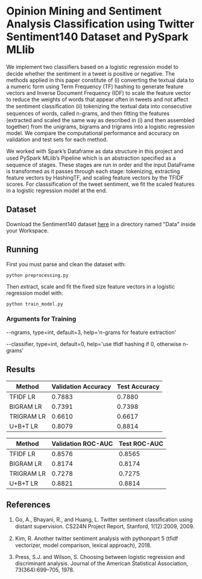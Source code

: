 # Opinion Mining and Sentiment Analysis Classification using Twitter Sentiment140 Dataset and PySpark MLlib 

We implement two classiﬁers based on a logistic regression model to decide whether the sentiment in a tweet is positive or negative. The methods applied in this paper constitute of (i) converting the textual data to a numeric form using Term Frequency (TF) hashing to generate feature vectors and Inverse Document Frequency (IDF) to scale the feature vector to reduce the weights of words that appear often in tweets and not affect the sentiment classiﬁcation (ii) tokenizing the textual data into consecutive sequences of words, called n-grams, and then ﬁtting the features (extracted and scaled the same way as described in (i) and then assembled together) from the unigrams, bigrams and trigrams into a logistic regression model. We compare the computational performance and accuracy on validation and test sets for each method.

We worked with Spark’s Dataframe as data structure in this project and used PySpark MLlib’s Pipeline which is an abstraction speciﬁed as a sequence of stages. These stages are run in order and the input DataFrame is transformed as it passes through each stage: tokenizing, extracting feature vectors by HashingTF, and scaling feature vectors by the TFIDF scores. For classsification of the tweet sentiment, we fit the scaled features in a logistic regression model at the end.

## Dataset
Download the Sentiment140 dataset [here](http://help.sentiment140.com/for-students) in a directory named "Data" inside your Workspace.

## Running
First you must parse and clean the dataset with:

```
python preprocessing.py
```

Then extract, scale and fit the fixed size feature vectors in a logistic regression model with:

```
python train_model.py
```

### Arguments for Training
--ngrams, type=int, default=3, help='n-grams for feature extraction'

--classifier, type=int, default=0, help='use tfidf hashing if 0, otherwise n-grams'

## Results

|   Method   |  Validation Accuracy | Test Accuracy |
| ---------- | -------------------- | ------------- |
|  TFIDF LR  |        0.7883        |     0.7880    |
| BIGRAM LR  |        0.7391        |     0.7398    |
| TRIGRAM LR |        0.6610        |     0.6617    |
|  U+B+T LR  |        0.8079        |     0.8814    |


|   Method   |  Validation ROC-AUC  | Test ROC-AUC  |
| ---------- | -------------------- | ------------- |
|  TFIDF LR  | 0.8576         | 0.8565  |
| BIGRAM LR  | 0.8174         | 0.8174  |
| TRIGRAM LR | 0.7278         | 0.7275  |
|  U+B+T LR  | 0.8821         | 0.8814  |

## References
1. Go, A., Bhayani, R., and Huang, L. Twitter sentiment classiﬁcation using distant supervision. CS224N Project Report, Stanford, 1(12):2009, 2009. 

2. Kim, R. Another twitter sentiment analysis with pythonpart 5 (tﬁdf vectorizer, model comparison, lexical approach), 2018. 

3. Press, S.J. and Wilson, S. Choosing between logistic regression and discriminant analysis. Journal of the American Statistical Association, 73(364):699–705, 1978.
